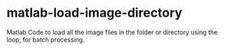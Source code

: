 # matlab-load-image-directory
Matlab Code to load all the image files in the folder or directory using the loop, for batch processing.

